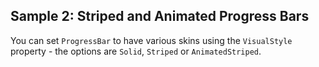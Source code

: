 ## Sample 2: Striped and Animated Progress Bars

You can set `ProgressBar` to have various skins using the `VisualStyle` property - the options are `Solid`, `Striped` or `AnimatedStriped`.